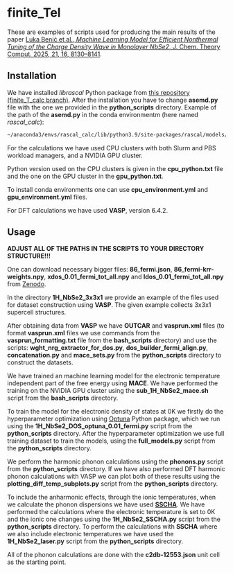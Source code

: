 # finite_Tel
These are examples of scripts used for producing the main results of the paper [Luka Benić et al., *Machine Learning Model for Efficient Nonthermal Tuning of the Charge Density Wave in Monolayer NbSe2*, J. Chem. Theory Comput. 2025, 21, 16, 8130–8141](https://pubs.acs.org/doi/full/10.1021/acs.jctc.5c00959).


## Installation

We have installed *librascal* Python package from [this repository (finite_T_calc branch)](https://github.com/cbenmahm/librascal.git). After the installation you have to change **asemd.py** file with the one we provided in the **python_scripts** directory. Example of the path of the **asemd.py** in the conda environmentm (here named *rascal_calc*):

```bash
~/anaconda3/envs/rascal_calc/lib/python3.9/site-packages/rascal/models/asemd.py
```
For the calculations we have used CPU clusters with both Slurm and PBS workload managers, and a NVIDIA GPU cluster.<br>

Python version used on the CPU clusters is given in the **cpu_python.txt** file and the one on the GPU cluster in the **gpu_python.txt**.

To install conda environments one can use **cpu_environment.yml** and **gpu_environment.yml** files.<br>

For DFT calculations we have used **VASP**, version 6.4.2.


## Usage

**ADJUST ALL OF THE PATHS IN THE SCRIPTS TO YOUR DIRECTORY STRUCTURE!!!**

One can download necessary bigger files: **86_fermi.json**, **86_fermi-krr-weights.npy**, **xdos_0.01_fermi_tot_all.npy** and **ldos_0.01_fermi_tot_all.npy** from [Zenodo](https://zenodo.org/records/15125087).<br>

In the directory **1H_NbSe2_3x3x1** we provide an example of the files used for dataset construction using **VASP**. The given example collects 3x3x1 supercell structures.<br>

After obtaining data from **VASP** we have **OUTCAR** and **vasprun.xml** files (to format **vasprun.xml** files we use commands from the **vasprun_formatting.txt** file from the **bash_scripts** directory) and use the scripts: **wght_nrg_extractor_for_dos.py**, **dos_builder_fermi_align.py**, **concatenation.py** and **mace_sets.py** from the **python_scripts** directory to construct the datasets.<br>

We have trained an machine learning model for the electronic temperature independent part of the free energy using **MACE**. We have performed the training on the NVIDIA GPU cluster using the **sub_1H_NbSe2_mace.sh** script from the **bash_scripts** directory.<br>

To train the model for the electronic density of states at 0K we firstly do the hyperparameter optimization using [Optuna](https://optuna.org/) Python package, which we run using the **1H_NbSe2_DOS_optuna_0.01_fermi.py** script from the **python_scripts** directory. After the hyperparameter optimization we use full training dataset to train the models, using the **full_models.py** script from the **python_scripts** directory.<br>

We perform the harmonic phonon calculations using the **phonons.py** script from the **python_scripts** directory. If we have also performed DFT harmonic phonon calculations with VASP we can plot both of these results using the **plotting_diff_temp_subplots.py** script from the **python_scripts** directory.<br>

To include the anharmonic effects, through the ionic temperatures, when we calculate the phonon dispersions we have used [**SSCHA**](https://sscha.eu/). We have performed the calculations where the electronic temperature is set to 0K and the ionic one changes using the **1H_NbSe2_SSCHA.py** script from the **python_scripts** directory. To perform the calculations with **SSCHA** where we also include electronic temperatures we have used the **1H_NbSe2_laser.py** script from the **python_scripts** directory.<br>

All of the phonon calculations are done with the **c2db-12553.json** unit cell as the starting point.
